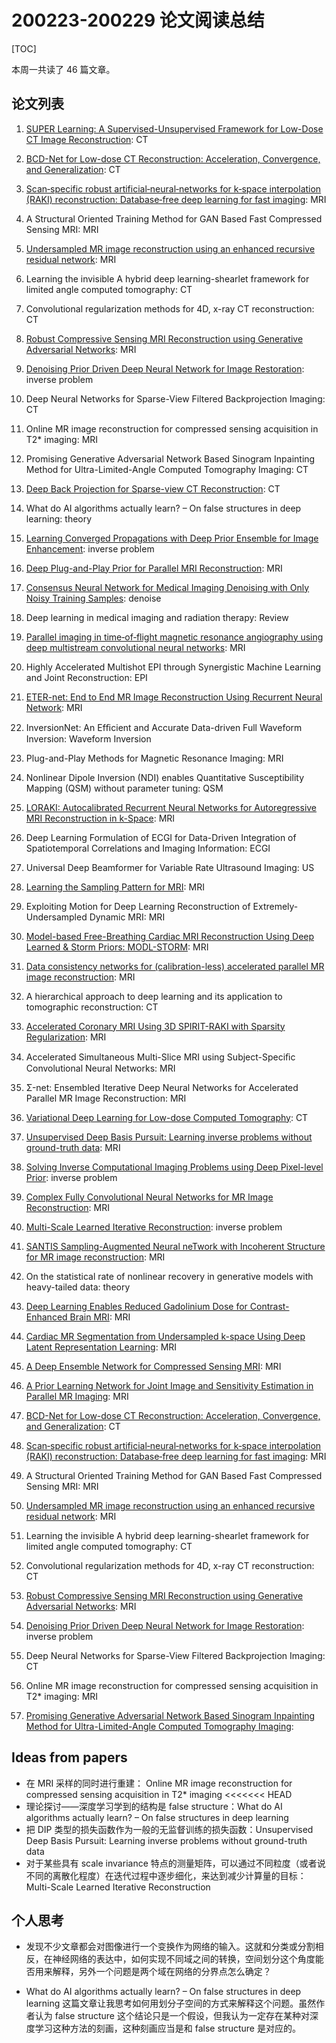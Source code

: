 # 200223-200229 论文阅读总结

[TOC]

本周一共读了 46 篇文章。

## 论文列表

1. [SUPER Learning: A Supervised-Unsupervised Framework for Low-Dose CT Image Reconstruction](https://github.com/Theodore-PKU/paper-notes/blob/master/super-learning-a-supervised-unsupervised-framework-for-low-dose-ct-image-reconstruction-2019-200223.md): CT
2. [BCD-Net for Low-dose CT Reconstruction: Acceleration, Convergence, and Generalization](https://github.com/Theodore-PKU/paper-notes/blob/master/bcd-net-for-low-dose-ct-reconstruction-acceleration-convergence-aand-generalization-2019-200223.md): CT
3. [Scan‐specific robust artificial‐neural‐networks for k‐space interpolation (RAKI) reconstruction: Database‐free deep learning for fast imaging](https://github.com/Theodore-PKU/paper-notes/blob/master/scan-specific-robust-artificial‐neural‐networks-for-k‐space-interpolation-raki-reconstruction-database‐free-deep-learning-for-fast-imaging-2018-200223.md): MRI
4. A Structural Oriented Training Method for GAN Based Fast Compressed Sensing MRI: MRI
5. [Undersampled MR image reconstruction using an enhanced recursive residual network](https://github.com/Theodore-PKU/paper-notes/blob/master/undersampled-mr-image-reconstruction-using-an-enhanced-recursive-residual-network-2019-200223.md): MRI
6. Learning the invisible A hybrid deep learning-shearlet framework for limited angle computed tomography: CT
7. Convolutional regularization methods for 4D, x-ray CT reconstruction: CT
8. [Robust Compressive Sensing MRI Reconstruction using Generative Adversarial Networks](https://github.com/Theodore-PKU/paper-notes/blob/master/robust-compressive-sensing-mri-reconstruction-using-generative-adversarial-networks-2019-200224.md): MRI
9. [Denoising Prior Driven Deep Neural Network for Image Restoration](https://github.com/Theodore-PKU/paper-notes/blob/master/denoising-prior-driven-deep-neural-network-for-image-restoration-2028-200224.md): inverse problem
10. Deep Neural Networks for Sparse-View Filtered Backprojection Imaging: CT
11. Online MR image reconstruction for compressed sensing acquisition in T2* imaging: MRI
12. Promising Generative Adversarial Network Based Sinogram Inpainting Method for Ultra-Limited-Angle Computed Tomography Imaging: CT
13. [Deep Back Projection for Sparse-view CT Reconstruction](https://github.com/Theodore-PKU/paper-notes/blob/master/deep-back-projection-for-sparse-view-ct-reconstruction-2018-200224.md): CT
14. What do AI algorithms actually learn? – On false structures in deep learning: theory
15. [Learning Converged Propagations with Deep Prior Ensemble for Image Enhancement](https://github.com/Theodore-PKU/paper-notes/blob/master/learning-converged-propagations-with-deep-prior-ensemble-for-image-enhancement-2018-200224.md): inverse problem
16. [Deep Plug-and-Play Prior for Parallel MRI Reconstruction](https://github.com/Theodore-PKU/paper-notes/blob/master/deep-plus-and-play-prior-for-parallel-mri-reconstruction-2019-200225.md): MRI
17. [Consensus Neural Network for Medical Imaging Denoising with Only Noisy Training Samples](https://github.com/Theodore-PKU/paper-notes/blob/master/consensus-neural-network-for-medical-imaging-denoising-with-only-noisy-training-samples-2019-200225.md): denoise
18. Deep learning in medical imaging and radiation therapy: Review 
19. [Parallel imaging in time‐of‐flight magnetic resonance angiography using deep multistream convolutional neural networks](https://github.com/Theodore-PKU/paper-notes/blob/master/parallel-imaging-in-time-of-flight-magnetic-resonance-angiography-using-deep-multistream-convolutional-neural-networks-2019-200225.md): MRI
20. Highly Accelerated Multishot EPI through Synergistic Machine Learning and Joint Reconstruction: EPI
21. [ETER-net: End to End MR Image Reconstruction Using Recurrent Neural Network](https://github.com/Theodore-PKU/paper-notes/blob/master/eter-net-end-to-end-mr-image-reconstruction-using-recurrent-neural-network-2018-200225.md): MRI
22. InversionNet: An Efﬁcient and Accurate Data-driven Full Waveform Inversion: Waveform Inversion
23. Plug-and-Play Methods for Magnetic Resonance Imaging: MRI
24. Nonlinear Dipole Inversion (NDI) enables Quantitative Susceptibility Mapping (QSM) without parameter tuning: QSM

25. [LORAKI: Autocalibrated Recurrent Neural Networks for Autoregressive MRI Reconstruction in k-Space](https://github.com/Theodore-PKU/paper-notes/blob/master/loraki-autocalibrated-recurrent-neural-networks-for-autoregressive-mri-reconstruction-in-k-space-2019-200226.md): MRI
26. Deep Learning Formulation of ECGI for Data-Driven Integration of Spatiotemporal Correlations and Imaging Information: ECGI
27. Universal Deep Beamformer for Variable Rate Ultrasound Imaging: US

28. [Learning the Sampling Pattern for MRI](https://github.com/Theodore-PKU/paper-notes/blob/master/Learning-the-sampling-pattern-for-mri-2019-200227.md): MRI
29. Exploiting Motion for Deep Learning Reconstruction of Extremely-Undersampled Dynamic MRI: MRI
30. [Model-based Free-Breathing Cardiac MRI Reconstruction Using Deep Learned & Storm Priors: MODL-STORM](https://github.com/Theodore-PKU/paper-notes/blob/master/model-based-free-breathing-cardicac-mri-reconstruction-using-deep-learned-storm-priors-modl-storm-2018-200227.md): MRI
31. [Data consistency networks for (calibration-less) accelerated parallel MR image reconstruction](https://github.com/Theodore-PKU/paper-notes/blob/master/data-consisency-netowork-for-calibration-less-accelerated-parallel-mr-image-reconstruction-2019-200227.md): MRI
32. A hierarchical approach to deep learning and its application to tomographic reconstruction: CT
33. [Accelerated Coronary MRI Using 3D SPIRIT-RAKI with Sparsity Regularization](https://github.com/Theodore-PKU/paper-notes/blob/master/accelerated-coronary-mri-using-3d-spirit-raki-with-sparsity-regularization-2019-200228.md): MRI
34. Accelerated Simultaneous Multi-Slice MRI using Subject-Speciﬁc Convolutional Neural Networks: MRI
35. Σ-net: Ensembled Iterative Deep Neural Networks for Accelerated Parallel MR Image Reconstruction: MRI
36. [Variational Deep Learning for Low-dose Computed Tomography](https://github.com/Theodore-PKU/paper-notes/blob/master/variational-deep-learning-for-low-dose-computed-tomography-2018-200228.md): CT
37. [Unsupervised Deep Basis Pursuit: Learning inverse problems without ground-truth data](https://github.com/Theodore-PKU/paper-notes/blob/master/unsupervised-deep-basis-pursuit-learning-inverse-problems-without-ground-truth-data-2019-200228.md): MRI
38. [Solving Inverse Computational Imaging Problems using Deep Pixel-level Prior](https://github.com/Theodore-PKU/paper-notes/blob/master/solving-inverse-computational-imaging-problems-using-deep-pixel-level-prior-2018-200229.md): inverse problem
39. [Complex Fully Convolutional Neural Networks for MR Image Reconstruction](https://github.com/Theodore-PKU/paper-notes/blob/master/complex-fully-convolutional-neural-networks-for-mr-image-reconstruction-2018-200229.md): MRI
40. [Multi-Scale Learned Iterative Reconstruction](https://github.com/Theodore-PKU/paper-notes/blob/master/multi-scale-learned-iterative-reconstruction-2019-200229.md): inverse problem
41. [SANTIS Sampling-Augmented Neural neTwork with Incoherent Structure for MR image reconstruction](https://github.com/Theodore-PKU/paper-notes/blob/master/santis-sampling-augmented-neural-network-with-incoherent-structure-for-mr-image-reconstruction-2018-200229.md): MRI
42. On the statistical rate of nonlinear recovery in generative models with heavy-tailed data: theory
43. [Deep Learning Enables Reduced Gadolinium Dose for Contrast-Enhanced Brain MRI](https://github.com/Theodore-PKU/paper-notes/blob/master/deep-learning-enables-reduced-gadolinium-dose-for-contrast-enhanced-brain-mri-2018-200229.md): MRI
44. [Cardiac MR Segmentation from Undersampled k-space Using Deep Latent Representation Learning](https://github.com/Theodore-PKU/paper-notes/blob/master/cardiac-mr-segmentation-from-undersampled-k-space-using-deep-latent-representation-learning-2018-200229.md): MRI
45. [A Deep Ensemble Network for Compressed Sensing MRI](https://github.com/Theodore-PKU/paper-notes/blob/master/a-deep-ensemble-network-for-compressed-sensing-mri-2018-200229.md): MRI
46. [A Prior Learning Network for Joint Image and Sensitivity Estimation in Parallel MR Imaging](https://github.com/Theodore-PKU/paper-notes/blob/master/a-prior-learning-network-for-joint-image-and-sensitivity-estimation-in-parallel-mr-imaging-2019-200229.md): MRI

2. [BCD-Net for Low-dose CT Reconstruction: Acceleration, Convergence, and Generalization](https://github.com/Theodore-PKU/paper-notes/blob/master/bcd-net-for-low-dose-ct-reconstruction-acceleration-convergence-aand-generalization-2019-200223.md): CT

3. [Scan‐specific robust artificial‐neural‐networks for k‐space interpolation (RAKI) reconstruction: Database‐free deep learning for fast imaging](https://github.com/Theodore-PKU/paper-notes/blob/master/scan-specific-robust-artificial‐neural‐networks-for-k‐space-interpolation-raki-reconstruction-database‐free-deep-learning-for-fast-imaging-2018-200223.md): MRI

4. A Structural Oriented Training Method for GAN Based Fast Compressed Sensing MRI: MRI

5. [Undersampled MR image reconstruction using an enhanced recursive residual network](https://github.com/Theodore-PKU/paper-notes/blob/master/undersampled-mr-image-reconstruction-using-an-enhanced-recursive-residual-network-2019-200223.md): MRI

6. Learning the invisible A hybrid deep learning-shearlet framework for limited angle computed tomography: CT

7. Convolutional regularization methods for 4D, x-ray CT reconstruction: CT

8. [Robust Compressive Sensing MRI Reconstruction using Generative Adversarial Networks](https://github.com/Theodore-PKU/paper-notes/blob/master/robust-compressive-sensing-mri-reconstruction-using-generative-adversarial-networks-2019-200224.md): MRI

9. [Denoising Prior Driven Deep Neural Network for Image Restoration](https://github.com/Theodore-PKU/paper-notes/blob/master/denoising-prior-driven-deep-neural-network-for-image-restoration-2028-200224.md): inverse problem

10. Deep Neural Networks for Sparse-View Filtered Backprojection Imaging: CT

11. Online MR image reconstruction for compressed sensing acquisition in T2* imaging: MRI

57. [Promising Generative Adversarial Network Based Sinogram Inpainting Method for Ultra-Limited-Angle Computed Tomography Imaging](https://github.com/Theodore-PKU/paper-notes/blob/master/): 

    




## Ideas from papers

- 在 MRI 采样的同时进行重建： Online MR image reconstruction for compressed sensing acquisition in T2* imaging
<<<<<<< HEAD
- 理论探讨——深度学习学到的结构是 false structure：What do AI algorithms actually learn? – On false structures in deep learning
- 把 DIP 类型的损失函数作为一般的无监督训练的损失函数：Unsupervised Deep Basis Pursuit: Learning inverse problems without ground-truth data
- 对于某些具有 scale invariance 特点的测量矩阵，可以通过不同粒度（或者说不同的离散化程度）在迭代过程中逐步细化，来达到减少计算量的目标：Multi-Scale Learned Iterative Reconstruction





## 个人思考

- 发现不少文章都会对图像进行一个变换作为网络的输入。这就和分类或分割相反，在神经网络的表达中，如何实现不同域之间的转换，空间划分这个角度能否用来解释，另外一个问题是两个域在网络的分界点怎么确定？

- What do AI algorithms actually learn? – On false structures in deep learning 这篇文章让我思考如何用划分子空间的方式来解释这个问题。虽然作者认为 false structure 这个结论只是一个假设，但我认为一定存在某种对深度学习这种方法的刻画，这种刻画应当是和 false structure 是对应的。

  

